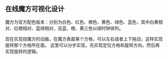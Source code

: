 
## 在线魔方可视化设计

魔方为官方配色版本：分别为白色、红色、橙色、黄色、绿色、蓝色，其中白黄相对、红橙相对、蓝绿相对，且蓝、橙、黄三色以顺时钟排列。






现在实现扭魔方的动画，在魔方表面某个方格，可以左右或者上下拖动，这样实现旋转那个方格所在面。
这里可以分步实现，先实现定位方格和旋转方向，然后再实现旋转的逻辑。